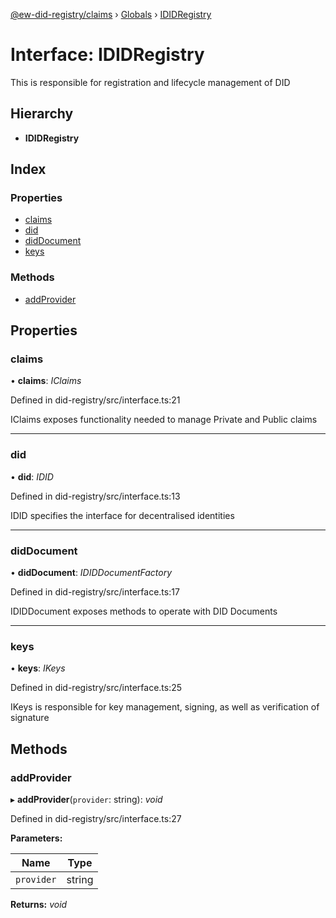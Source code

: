 [@ew-did-registry/claims](../README.md) › [Globals](../globals.md) › [IDIDRegistry](ididregistry.md)

# Interface: IDIDRegistry

This is responsible for registration and lifecycle management of DID

## Hierarchy

* **IDIDRegistry**

## Index

### Properties

* [claims](ididregistry.md#claims)
* [did](ididregistry.md#did)
* [didDocument](ididregistry.md#diddocument)
* [keys](ididregistry.md#keys)

### Methods

* [addProvider](ididregistry.md#addprovider)

## Properties

###  claims

• **claims**: *IClaims*

Defined in did-registry/src/interface.ts:21

IClaims exposes functionality needed to manage Private and Public claims

___

###  did

• **did**: *IDID*

Defined in did-registry/src/interface.ts:13

IDID specifies the interface for decentralised identities

___

###  didDocument

• **didDocument**: *IDIDDocumentFactory*

Defined in did-registry/src/interface.ts:17

IDIDDocument exposes methods to operate with DID Documents

___

###  keys

• **keys**: *IKeys*

Defined in did-registry/src/interface.ts:25

IKeys is responsible for key management, signing, as well as verification of signature

## Methods

###  addProvider

▸ **addProvider**(`provider`: string): *void*

Defined in did-registry/src/interface.ts:27

**Parameters:**

Name | Type |
------ | ------ |
`provider` | string |

**Returns:** *void*
